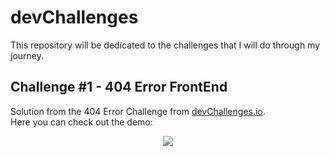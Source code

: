 # devChallenges
This repository will be dedicated to the challenges that I will do through my journey.

## Challenge #1 - 404 Error FrontEnd 
Solution from the 404 Error Challenge from [devChallenges.io](https://devchallenges.io/challenges/wBunSb7FPrIepJZAg0sY). <br>
Here you can check out the demo: 
<div align="center">
  <img src="https://github.com/sl1mSha4dey/devChallenges/404-error-challenge/imgs/overview.png" />
</div>
